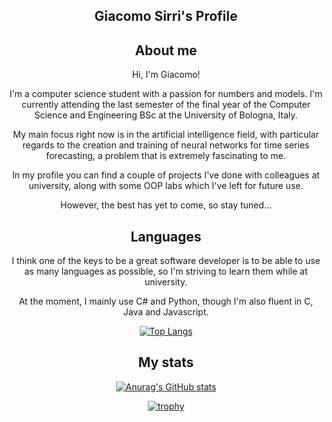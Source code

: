 <div align="center">
  
 ## Giacomo Sirri's Profile
 
 ## About me
 
 Hi, I'm Giacomo! 
 
 I'm a computer science student with a passion for numbers and models. 
 I'm currently attending the last semester of the final year of the Computer Science and Engineering BSc at the University of Bologna, Italy. 
  
  My main focus right now is in the artificial intelligence field, with particular regards to the creation and training of neural networks for time series forecasting, a problem that is extremely fascinating to me.

 In my profile you can find a couple of projects I've done with colleagues at university, along with some OOP labs which I've left for future use.
 
 However, the best has yet to come, so stay tuned...
 
 ## Languages
 
 I think one of the keys to be a great software developer is to be able to use as many languages as possible, so I'm striving to learn them while at university. 
 
 At the moment, I mainly use C# and Python, though I'm also fluent in C, Java and Javascript.
 
 [![Top Langs](https://github-readme-stats.vercel.app/api/top-langs/?username=giacomosirri&layout=default&langs_count=10&count_private=true&bg_color=0,ff1800,000000&text_color=ffffff&title_color=ffffff&icon_color=000000&border_color=000000&card_width=495)](https://github.com/anuraghazra/github-readme-stats)

 ## My stats
  
[![Anurag's GitHub stats](https://github-readme-stats.vercel.app/api?username=giacomosirri%&bg_color=0,ff1800,000000&text_color=ffffff&title_color=ffffff&icon_color=000000&border_color=000000&show_icons=true&count_private=true)](https://github.com/anuraghazra/github-readme-stats)

[![trophy](https://github-profile-trophy.vercel.app/?username=LukePasax&theme=juicyfresh&column=-1)](https://github.com/ryo-ma/github-profile-trophy)
  
</div>
